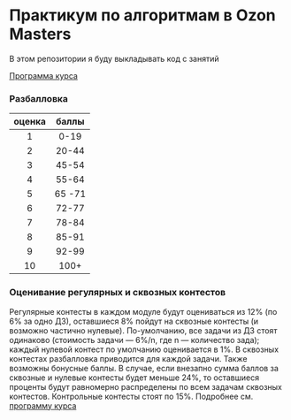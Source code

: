 # Практикум по алгоритмам в Ozon Masters

В этом репозитории я буду выкладывать код с занятий

[Программа курса](./Oprog_course_program_2022.pdf)


### Разбалловка
| оценка  | баллы  |
|:-:|:-:|
| 1  | 0-19 |
| 2  | 20-44  |
| 3  | 45-54  |
| 4  | 55-64  |
| 5  | 65 -71 |
| 6  | 72-77 |
| 7  | 78-84  |
| 8  | 85-91|
| 9  | 92-99 |
| 10 | 100+  |

### Оценивание регулярных и сквозных контестов

Регулярные контесты в каждом модуле будут оцениваться из 12% (по 6% за одно ДЗ), оставшиеся 8% пойдут на сквозные контесты (и возможно частично нулевые). По-умолчанию, все задачи из ДЗ стоят одинаково (стоимость задачи — 6%/n, где n — количество зада); каждый нулевой контест по умолчанию оценивается в 1%. В сквозных контестах разбалловка приводится для каждой задачи. Также возможны бонусные баллы. В случае, если внезапно сумма баллов за сквозные и нулевые контесты будет меньше 24%, то оставшиеся проценты будут равномерно распределены по всем задачам сквозных контестов. Контрольные контесты стоят по 15%. Подробнее см. [программу курса](./Oprog_course_program_2022.pdf)
